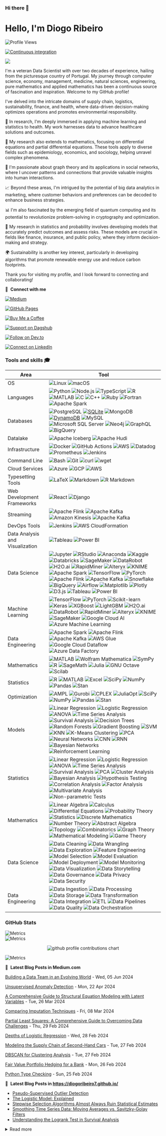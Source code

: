 ### Hi there 👋

# Hello, I'm Diogo Ribeiro
![Profile Views](https://komarev.com/ghpvc/?username=DiogoRibeiro7&color=red&style=plastic)

[![Continuous integration](https://github.com/DiogoRibeiro7/diogoribeiro7/actions/workflows/main.yml/badge.svg)](https://github.com/DiogoRibeiro7/diogoribeiro7/actions/workflows/main.yml)

<!-- [![GitHub Streak](https://streak-stats.demolab.com?user=DiogoRibeiro7&theme=highcontrast&hide_border=true)](https://git.io/streak-stats) -->

<picture>
    <source media="(prefers-color-scheme: dark)" srcset="https://streak-stats.demolab.com?user=DiogoRibeiro7&theme=dark" />
    <img src="https://streak-stats.demolab.com?user=DenverCoder1&theme=default" />
</picture>

<!--START_SECTION_LINES_OF_CODE:readme-info-->
<!--END_SECTION_LINES_OF_CODE:readme-info-->

I'm a veteran Data Scientist with over two decades of experience, hailing from the picturesque country of Portugal. My journey through computer science, economy, management, medicine, natural sciences, engineering, pure mathematics and applied mathematics has been a continuous source of fascination and inspiration. Welcome to my GitHub profile!

I've delved into the intricate domains of supply chain, logistics, sustainability, finance, and health, where data-driven decision-making optimizes operations and promotes environmental responsibility.

🔭 In research, I'm deeply immersed in applying machine learning and statistics to health. My work harnesses data to advance healthcare solutions and outcomes.

🔭 My research also extends to mathematics, focusing on differential equations and partial differential equations. These tools apply to diverse fields such as epidemiology, economics, and sociology, helping unravel complex phenomena.

🔭 I'm passionate about graph theory and its applications in social networks, where I uncover patterns and connections that provide valuable insights into human interactions.

📈 Beyond these areas, I'm intrigued by the potential of big data analytics in marketing, where customer behaviors and preferences can be decoded to enhance business strategies.

📊 I'm also fascinated by the emerging field of quantum computing and its potential to revolutionize problem-solving in cryptography and optimization.

📐 My research in statistics and probability involves developing models that accurately predict outcomes and assess risks. These models are crucial in fields like finance, insurance, and public policy, where they inform decision-making and strategy.

🌍 Sustainability is another key interest, particularly in developing algorithms that promote renewable energy use and reduce carbon footprints.

Thank you for visiting my profile, and I look forward to connecting and collaborating!

🔗 &nbsp;**Connect with me**

[![Medium](https://img.shields.io/badge/Medium-Follow%20Me-2bbc8a?logo=medium)](https://medium.com/@neverforget-1975)

[![GitHub Pages](https://img.shields.io/badge/GitHub%20Pages-Deployed-007BFF?logo=github)](https://diogoribeiro7.github.io)

[![Buy Me a Coffee](https://img.shields.io/badge/Buy%20Me%20a%20Coffee-Support%20Me-FFDD00)](https://buymeacoffee.com/diogoribeiro7)

[![Support on Dagshub](https://img.shields.io/badge/Support%20on-Dagshub-9cf)](https://dagshub.com/DiogoRibeiro7)

[![Follow on Dev.to](https://img.shields.io/badge/Follow%20on-Dev.to-blue)](https://dev.to/diogoribeiro7)

[![Connect on LinkedIn](https://img.shields.io/badge/Connect%20on-LinkedIn-blue)](https://www.linkedin.com/in/diogo-ribeiro-9094604a/)


### Tools and skills 🎓
| Area           | Tool            |
|---             | ---             |
|OS              | ![Linux](https://img.shields.io/badge/OS-Linux-FFDD00?logo=linux&logoColor=white) ![macOS](https://img.shields.io/badge/OS-macOS-FFDD00?logo=apple&logoColor=white) |
| Languages      | ![Python](https://img.shields.io/badge/Code-Python-007BFF?logo=python&logoColor=white) ![Node.js](https://img.shields.io/badge/Code-Node.js-007BFF?logo=node.js&logoColor=white)  ![TypeScript](https://img.shields.io/badge/Code-TypeScript-007BFF?logo=typescript&logoColor=white) ![R](https://img.shields.io/badge/Code-R-276DC3?logo=r&logoColor=white) ![MATLAB](https://img.shields.io/badge/Code-MATLAB-0076A8?logo=mathworks&logoColor=white) ![C](https://img.shields.io/badge/Code-C-A8B9CC?logo=c&logoColor=white) ![C++](https://img.shields.io/badge/Code-C++-00599C?logo=c%2B%2B&logoColor=white) ![Ruby](https://img.shields.io/badge/Code-Ruby-CC342D?logo=ruby&logoColor=white) ![Fortran](https://img.shields.io/badge/Code-Fortran-734F96?logo=fortran&logoColor=white) ![Apache Spark](https://img.shields.io/badge/Tools-Apache%20Spark-E25A1C?logo=apachespark&logoColor=white)|
| Databases      | ![PostgreSQL](https://img.shields.io/badge/DB-PostgreSQL-2bbc8a?logo=postgresql&logoColor=white) [![SQLite](https://img.shields.io/badge/DB-SQLite-2bbc8a?logo=sqlite&logoColor=white)](https://www.sqlite.org/index.html) ![MongoDB](https://img.shields.io/badge/DB-MongoDB-2bbc8a?logo=mongodb&logoColor=white) [![DynamoDB](https://img.shields.io/badge/DB-DynamoDB-2bbc8a?logo=amazon-dynamodb&logoColor=white)](https://aws.amazon.com/dynamodb/) ![MySQL](https://img.shields.io/badge/Database-MySQL-4479A1?logo=mysql&logoColor=white) ![Microsoft SQL Server](https://img.shields.io/badge/Database-Microsoft%20SQL%20Server-CC2927?logo=microsoft-sql-server&logoColor=white) ![Neo4j](https://img.shields.io/badge/Database-Neo4j-008CC1?logo=neo4j&logoColor=white) ![GraphQL](https://img.shields.io/badge/API-GraphQL-E10098?logo=graphql&logoColor=white) ![BigQuery](https://img.shields.io/badge/Tools-BigQuery-4285F4?logo=google-cloud&logoColor=white) |
| Datalake | ![Apache Iceberg](https://img.shields.io/badge/Data%20Lake-Apache%20Iceberg-009DDC?logo=apache-iceberg&logoColor=white) ![Apache Hudi](https://img.shields.io/badge/Data%20Lake-Apache%20Hudi-FF4A4A?logo=apache-hudi&logoColor=white)|
| Infrastructure | ![Docker](https://img.shields.io/badge/Containers-Docker-FFDD00?logo=docker&logoColor=white) ![GitHub Actions](https://img.shields.io/badge/CICD-GitHub_Actions-FFDD00?logo=github-actions&logoColor=white) ![AWS](https://img.shields.io/badge/Tools-AWS-FFDD00?logo=amazon-aws&logoColor=white) ![Datadog](https://img.shields.io/badge/Monitoring-Datadog-FFDD00?logo=datadog&logoColor=white) ![Prometheus](https://img.shields.io/badge/Monitoring-Prometheus-E6522C?logo=prometheus&logoColor=white) ![Jenkins](https://img.shields.io/badge/CI/CD-Jenkins-D24939?logo=jenkins&logoColor=white)|
| Command Line      | ![Bash](https://img.shields.io/badge/Code-Bash-007BFF?logo=gnu-bash&logoColor=white) ![Git](https://img.shields.io/badge/Code-Git-F05032?logo=git&logoColor=white) ![curl](https://img.shields.io/badge/Code-curl-073551?logo=curl&logoColor=white) ![wget](https://img.shields.io/badge/Code-wget-0A9D58?logo=gnu&logoColor=white)|
 Cloud Services | ![Azure](https://img.shields.io/badge/Cloud-Azure-0078D4?logo=microsoft-azure&logoColor=white) ![GCP](https://img.shields.io/badge/Cloud-GCP-4285F4?logo=google-cloud&logoColor=white) ![AWS](https://img.shields.io/badge/Cloud-AWS-232F3E?logo=amazon-aws&logoColor=white)|
| Typesetting Tools | ![LaTeX](https://img.shields.io/badge/Document%20Preparation-LaTeX-008080?logo=latex&logoColor=white) ![Markdown](https://img.shields.io/badge/Document%20Preparation-Markdown-000000?logo=markdown&logoColor=white) ![R Markdown](https://img.shields.io/badge/Document%20Preparation-R%20Markdown-276DC3?logo=r&logoColor=white)|
| Web Development Frameworks | ![React](https://img.shields.io/badge/Web%20Framework-React-61DAFB?logo=react&logoColor=white) ![Django](https://img.shields.io/badge/Web%20Framework-Django-092E20?logo=django&logoColor=white)| 
| Streaming | ![Apache Flink](https://img.shields.io/badge/Streaming-Apache%20Flink-E6526F?logo=apache-flink&logoColor=white) ![Apache Kafka](https://img.shields.io/badge/Streaming-Apache%20Kafka-231F20?logo=apache-kafka&logoColor=white) ![Amazon Kinesis](https://img.shields.io/badge/Streaming-Amazon%20Kinesis-FF9900?logo=amazon-aws&logoColor=white) ![Apache Kafka](https://img.shields.io/badge/Streaming-Apache%20Kafka-231F20?logo=apache-kafka&logoColor=white)|
| DevOps Tools | ![Jenkins](https://img.shields.io/badge/CI/CD-Jenkins-D24939?logo=jenkins&logoColor=white) ![AWS CloudFormation](https://img.shields.io/badge/IaC-CloudFormation-FF9900?logo=amazon-aws&logoColor=white)|
| Data Analysis and Visualization | ![Tableau](https://img.shields.io/badge/Data%20Visualization-Tableau-E97627?logo=tableau&logoColor=white) ![Power BI](https://img.shields.io/badge/Data%20Visualization-Power%20BI-F2C811?logo=power-bi&logoColor=white) |
| Data Science | ![Jupyter](https://img.shields.io/badge/Tools-Jupyter-F37626?logo=jupyter&logoColor=white) ![RStudio](https://img.shields.io/badge/Tools-RStudio-75AADB?logo=rstudio&logoColor=white) ![Anaconda](https://img.shields.io/badge/Tools-Anaconda-44A833?logo=anaconda&logoColor=white) ![Kaggle](https://img.shields.io/badge/Tools-Kaggle-20BEFF?logo=kaggle&logoColor=white) ![Databricks](https://img.shields.io/badge/Tools-Databricks-1384F2?logo=databricks&logoColor=white) ![SageMaker](https://img.shields.io/badge/Tools-SageMaker-346DCC?logo=amazon-aws&logoColor=white) ![DataRobot](https://img.shields.io/badge/Tools-DataRobot-1E1E1E?logo=datarobot&logoColor=white) ![H2O.ai](https://img.shields.io/badge/Tools-H2O.ai-1A1A1A?logo=h2oai&logoColor=white) ![RapidMiner](https://img.shields.io/badge/Tools-RapidMiner-00B0E8?logo=rapidminer&logoColor=white) ![Alteryx](https://img.shields.io/badge/Tools-Alteryx-1F3B4D?logo=alteryx&logoColor=white) ![KNIME](https://img.shields.io/badge/Tools-KNIME-F9A03C?logo=knime&logoColor=white) ![Apache Spark](https://img.shields.io/badge/Tools-Apache%20Spark-E25A1C?logo=apachespark&logoColor=white) ![TensorFlow](https://img.shields.io/badge/Tools-TensorFlow-FF6F00?logo=tensorflow&logoColor=white) ![PyTorch](https://img.shields.io/badge/Tools-PyTorch-EE4C2C?logo=pytorch&logoColor=white) ![Apache Flink](https://img.shields.io/badge/Tools-Apache%20Flink-E6526F?logo=apache-flink&logoColor=white) ![Apache Kafka](https://img.shields.io/badge/Tools-Apache%20Kafka-231F20?logo=apache-kafka&logoColor=white) ![Snowflake](https://img.shields.io/badge/Tools-Snowflake-29B5E8?logo=snowflake&logoColor=white) ![BigQuery](https://img.shields.io/badge/Tools-BigQuery-4285F4?logo=google-cloud&logoColor=white) ![Airflow](https://img.shields.io/badge/Tools-Airflow-017CEE?logo=apache-airflow&logoColor=white) ![Matplotlib](https://img.shields.io/badge/Tools-Matplotlib-3776AB?logo=python&logoColor=white) ![Plotly](https://img.shields.io/badge/Tools-Plotly-3F4F75?logo=plotly&logoColor=white) ![D3.js](https://img.shields.io/badge/Tools-D3.js-F9A03C?logo=d3.js&logoColor=white) ![Tableau](https://img.shields.io/badge/Tools-Tableau-E97627?logo=tableau&logoColor=white) ![Power BI](https://img.shields.io/badge/Tools-Power%20BI-F2C811?logo=power-bi&logoColor=white) |
| Machine Learning | ![TensorFlow](https://img.shields.io/badge/ML-TensorFlow-FF6F00?logo=tensorflow&logoColor=white) ![PyTorch](https://img.shields.io/badge/ML-PyTorch-EE4C2C?logo=pytorch&logoColor=white) ![Scikit-learn](https://img.shields.io/badge/ML-Scikit--learn-F7931E?logo=scikit-learn&logoColor=white) ![Keras](https://img.shields.io/badge/ML-Keras-D00000?logo=keras&logoColor=white) ![XGBoost](https://img.shields.io/badge/ML-XGBoost-FF6600?logo=xgboost&logoColor=white) ![LightGBM](https://img.shields.io/badge/ML-LightGBM-02569B?logo=lightgbm&logoColor=white) ![H2O.ai](https://img.shields.io/badge/ML-H2O.ai-1A1A1A?logo=h2oai&logoColor=white) ![DataRobot](https://img.shields.io/badge/ML-DataRobot-1E1E1E?logo=datarobot&logoColor=white) ![RapidMiner](https://img.shields.io/badge/ML-RapidMiner-00B0E8?logo=rapidminer&logoColor=white) ![Alteryx](https://img.shields.io/badge/ML-Alteryx-1F3B4D?logo=alteryx&logoColor=white) ![KNIME](https://img.shields.io/badge/ML-KNIME-F9A03C?logo=knime&logoColor=white) ![SageMaker](https://img.shields.io/badge/ML-SageMaker-232F3E?logo=amazon-aws&logoColor=white) ![Google Cloud AI](https://img.shields.io/badge/ML-Google%20Cloud%20AI-4285F4?logo=google-cloud&logoColor=white) ![Azure Machine Learning](https://img.shields.io/badge/ML-Azure%20Machine%20Learning-0078D4?logo=microsoft-azure&logoColor=white) |
| Data Engineering | ![Apache Spark](https://img.shields.io/badge/Data%20Engineering-Apache%20Spark-E25A1C?logo=apachespark&logoColor=white) ![Apache Flink](https://img.shields.io/badge/Data%20Engineering-Apache%20Flink-E6526F?logo=apache-flink&logoColor=white) ![Apache Kafka](https://img.shields.io/badge/Data%20Engineering-Apache%20Kafka-231F20?logo=apache-kafka&logoColor=white) ![AWS Glue](https://img.shields.io/badge/Data%20Engineering-AWS%20Glue-FF9900?logo=amazon-aws&logoColor=white) ![Google Cloud Dataflow](https://img.shields.io/badge/Data%20Engineering-Google%20Cloud%20Dataflow-4285F4?logo=google-cloud&logoColor=white) ![Azure Data Factory](https://img.shields.io/badge/Data%20Engineering-Azure%20Data%20Factory-0078D4?logo=microsoft-azure&logoColor=white) |
| Mathematics | ![MATLAB](https://img.shields.io/badge/Mathematics-MATLAB-0076A8?logo=mathworks&logoColor=white) ![Wolfram Mathematica](https://img.shields.io/badge/Mathematics-Wolfram%20Mathematica-DD1100?logo=wolfram-mathematica&logoColor=white) ![SymPy](https://img.shields.io/badge/Mathematics-SymPy-3B5526?logo=sympy&logoColor=white) ![R](https://img.shields.io/badge/Mathematics-R-276DC3?logo=r&logoColor=white) ![SageMath](https://img.shields.io/badge/Mathematics-SageMath-5A2CA0?logo=sagemath&logoColor=white) ![Julia](https://img.shields.io/badge/Mathematics-Julia-9558B2?logo=julia&logoColor=white) ![GNU Octave](https://img.shields.io/badge/Mathematics-GNU%20Octave-0790C0?logo=gnu-octave&logoColor=white) ![Scilab](https://img.shields.io/badge/Mathematics-Scilab-CA2236?logo=scilab&logoColor=white)|
| Statistics | ![R](https://img.shields.io/badge/Statistics-R-276DC3?logo=r&logoColor=white) ![MATLAB](https://img.shields.io/badge/Statistics-MATLAB-0076A8?logo=mathworks&logoColor=white) ![Excel](https://img.shields.io/badge/Statistics-Excel-217346?logo=microsoft-excel&logoColor=white) ![SciPy](https://img.shields.io/badge/Statistics-SciPy-8CAAE6?logo=scipy&logoColor=white) ![NumPy](https://img.shields.io/badge/Statistics-NumPy-013243?logo=numpy&logoColor=white) ![Pandas](https://img.shields.io/badge/Statistics-Pandas-150458?logo=pandas&logoColor=white) ![Stan](https://img.shields.io/badge/Statistics-Stan-005579?logo=stan&logoColor=white) |
| Optimization | ![AMPL](https://img.shields.io/badge/Optimization-AMPL-FF6600?logo=ampl&logoColor=white) ![Gurobi](https://img.shields.io/badge/Optimization-Gurobi-56B745?logo=gurobi&logoColor=white) ![CPLEX](https://img.shields.io/badge/Optimization-CPLEX-000000?logo=ibm&logoColor=white) ![JuliaOpt](https://img.shields.io/badge/Optimization-JuliaOpt-9558B2?logo=julia&logoColor=white) ![SciPy](https://img.shields.io/badge/Optimization-SciPy-8CAAE6?logo=scipy&logoColor=white) ![NumPy](https://img.shields.io/badge/Optimization-NumPy-013243?logo=numpy&logoColor=white) ![Pandas](https://img.shields.io/badge/Optimization-Pandas-150458?logo=pandas&logoColor=white) ![Stan](https://img.shields.io/badge/Optimization-Stan-005579?logo=stan&logoColor=white) |
| Models | ![Linear Regression](https://img.shields.io/badge/Model-Linear%20Regression-4CAF50?logo=linear-regression&logoColor=white) ![Logistic Regression](https://img.shields.io/badge/Model-Logistic%20Regression-2196F3?logo=logistic-regression&logoColor=white) ![ANOVA](https://img.shields.io/badge/Model-ANOVA-FF9800?logo=anova&logoColor=white) ![Time Series Analysis](https://img.shields.io/badge/Model-Time%20Series%20Analysis-9C27B0?logo=time-series&logoColor=white) ![Survival Analysis](https://img.shields.io/badge/Model-Survival%20Analysis-795548?logo=survival-analysis&logoColor=white) ![Decision Trees](https://img.shields.io/badge/Model-Decision%20Trees-8BC34A?logo=decision-trees&logoColor=white) ![Random Forests](https://img.shields.io/badge/Model-Random%20Forests-009688?logo=random-forest&logoColor=white) ![Gradient Boosting](https://img.shields.io/badge/Model-Gradient%20Boosting-FF5722?logo=gradient-boosting&logoColor=white) ![SVM](https://img.shields.io/badge/Model-SVM-3F51B5?logo=svm&logoColor=white) ![KNN](https://img.shields.io/badge/Model-KNN-FFEB3B?logo=knn&logoColor=black) ![K-Means Clustering](https://img.shields.io/badge/Model-K--Means%20Clustering-FFC107?logo=k-means&logoColor=black) ![PCA](https://img.shields.io/badge/Model-PCA-673AB7?logo=pca&logoColor=white) ![Neural Networks](https://img.shields.io/badge/Model-Neural%20Networks-FF4081?logo=neural-networks&logoColor=white) ![CNN](https://img.shields.io/badge/Model-CNN-E91E63?logo=cnn&logoColor=white) ![RNN](https://img.shields.io/badge/Model-RNN-673AB7?logo=rnn&logoColor=white) ![Bayesian Networks](https://img.shields.io/badge/Model-Bayesian%20Networks-00BCD4?logo=bayesian-networks&logoColor=white) ![Reinforcement Learning](https://img.shields.io/badge/Model-Reinforcement%20Learning-FF9800?logo=reinforcement-learning&logoColor=white) |
| Statistics | ![Linear Regression](https://img.shields.io/badge/Model-Linear%20Regression-4CAF50?logo=linear-regression&logoColor=white) ![Logistic Regression](https://img.shields.io/badge/Model-Logistic%20Regression-2196F3?logo=logistic-regression&logoColor=white) ![ANOVA](https://img.shields.io/badge/Model-ANOVA-FF9800?logo=anova&logoColor=white) ![Time Series Analysis](https://img.shields.io/badge/Model-Time%20Series%20Analysis-9C27B0?logo=time-series&logoColor=white) ![Survival Analysis](https://img.shields.io/badge/Model-Survival%20Analysis-795548?logo=survival-analysis&logoColor=white) ![PCA](https://img.shields.io/badge/Model-PCA-673AB7?logo=pca&logoColor=white) ![Cluster Analysis](https://img.shields.io/badge/Model-Cluster%20Analysis-FFC107?logo=cluster-analysis&logoColor=black) ![Bayesian Analysis](https://img.shields.io/badge/Model-Bayesian%20Analysis-00BCD4?logo=bayesian-analysis&logoColor=white) ![Hypothesis Testing](https://img.shields.io/badge/Model-Hypothesis%20Testing-E91E63?logo=hypothesis-testing&logoColor=white) ![Correlation Analysis](https://img.shields.io/badge/Model-Correlation%20Analysis-3F51B5?logo=correlation-analysis&logoColor=white) ![Factor Analysis](https://img.shields.io/badge/Model-Factor%20Analysis-FF5722?logo=factor-analysis&logoColor=white) ![Multivariate Analysis](https://img.shields.io/badge/Model-Multivariate%20Analysis-9C27B0?logo=multivariate-analysis&logoColor=white) ![Non-parametric Tests](https://img.shields.io/badge/Model-Non--parametric%20Tests-795548?logo=non-parametric-tests&logoColor=white) |
| Mathematics | ![Linear Algebra](https://img.shields.io/badge/Mathematics-Linear%20Algebra-4CAF50?logo=linear-algebra&logoColor=white) ![Calculus](https://img.shields.io/badge/Mathematics-Calculus-2196F3?logo=calculus&logoColor=white) ![Differential Equations](https://img.shields.io/badge/Mathematics-Differential%20Equations-FF9800?logo=differential-equations&logoColor=white) ![Probability Theory](https://img.shields.io/badge/Mathematics-Probability%20Theory-9C27B0?logo=probability-theory&logoColor=white) ![Statistics](https://img.shields.io/badge/Mathematics-Statistics-795548?logo=statistics&logoColor=white) ![Discrete Mathematics](https://img.shields.io/badge/Mathematics-Discrete%20Mathematics-673AB7?logo=discrete-mathematics&logoColor=white) ![Number Theory](https://img.shields.io/badge/Mathematics-Number%20Theory-FF5722?logo=number-theory&logoColor=white) ![Abstract Algebra](https://img.shields.io/badge/Mathematics-Abstract%20Algebra-3F51B5?logo=abstract-algebra&logoColor=white) ![Topology](https://img.shields.io/badge/Mathematics-Topology-FFC107?logo=topology&logoColor=black) ![Combinatorics](https://img.shields.io/badge/Mathematics-Combinatorics-009688?logo=combinatorics&logoColor=white) ![Graph Theory](https://img.shields.io/badge/Mathematics-Graph%20Theory-8BC34A?logo=graph-theory&logoColor=white) ![Mathematical Modeling](https://img.shields.io/badge/Mathematics-Mathematical%20Modeling-00BCD4?logo=mathematical-modeling&logoColor=white) ![Game Theory](https://img.shields.io/badge/Mathematics-Game%20Theory-E91E63?logo=game-theory&logoColor=white) |
| Data Science | ![Data Cleaning](https://img.shields.io/badge/Data%20Science-Data%20Cleaning-4CAF50?logo=data-cleaning&logoColor=white) ![Data Wrangling](https://img.shields.io/badge/Data%20Science-Data%20Wrangling-2196F3?logo=data-wrangling&logoColor=white) ![Data Exploration](https://img.shields.io/badge/Data%20Science-Data%20Exploration-FF9800?logo=data-exploration&logoColor=white) ![Feature Engineering](https://img.shields.io/badge/Data%20Science-Feature%20Engineering-9C27B0?logo=feature-engineering&logoColor=white) ![Model Selection](https://img.shields.io/badge/Data%20Science-Model%20Selection-795548?logo=model-selection&logoColor=white) ![Model Evaluation](https://img.shields.io/badge/Data%20Science-Model%20Evaluation-673AB7?logo=model-evaluation&logoColor=white) ![Model Deployment](https://img.shields.io/badge/Data%20Science-Model%20Deployment-FF5722?logo=model-deployment&logoColor=white) ![Model Monitoring](https://img.shields.io/badge/Data%20Science-Model%20Monitoring-3F51B5?logo=model-monitoring&logoColor=white) ![Data Visualization](https://img.shields.io/badge/Data%20Science-Data%20Visualization-FFC107?logo=data-visualization&logoColor=black) ![Data Storytelling](https://img.shields.io/badge/Data%20Science-Data%20Storytelling-009688?logo=data-storytelling&logoColor=white) ![Data Governance](https://img.shields.io/badge/Data%20Science-Data%20Governance-8BC34A?logo=data-governance&logoColor=white) ![Data Privacy](https://img.shields.io/badge/Data%20Science-Data%20Privacy-00BCD4?logo=data-privacy&logoColor=white) ![Data Security](https://img.shields.io/badge/Data%20Science-Data%20Security-E91E63?logo=data-security&logoColor=white) |
| Data Engineering | ![Data Ingestion](https://img.shields.io/badge/Data%20Engineering-Data%20Ingestion-4CAF50?logo=data-ingestion&logoColor=white) ![Data Processing](https://img.shields.io/badge/Data%20Engineering-Data%20Processing-2196F3?logo=data-processing&logoColor=white) ![Data Storage](https://img.shields.io/badge/Data%20Engineering-Data%20Storage-FF9800?logo=data-storage&logoColor=white) ![Data Transformation](https://img.shields.io/badge/Data%20Engineering-Data%20Transformation-9C27B0?logo=data-transformation&logoColor=white) ![Data Integration](https://img.shields.io/badge/Data%20Engineering-Data%20Integration-8BC34A?logo=data-integration&logoColor=white) ![ETL](https://img.shields.io/badge/Data%20Engineering-ETL-3F51B5?logo=etl&logoColor=white) ![Data Pipelines](https://img.shields.io/badge/Data%20Engineering-Data%20Pipelines-FF5722?logo=data-pipelines&logoColor=white) ![Data Quality](https://img.shields.io/badge/Data%20Engineering-Data%20Quality-795548?logo=data-quality&logoColor=white) ![Data Orchestration](https://img.shields.io/badge/Data%20Engineering-Data%20Orchestration-FFC107?logo=data-orchestration&logoColor=black) |


### GitHub Stats

<div>
    <img src="/github-metrics.svg" alt="Metrics" />
</div>
<div>
    <img src="/metrics.plugin.gists.svg" alt="Metrics" />
</div>
<p align="center" >
	<picture>
	  <source media="(prefers-color-scheme: dark)"  srcset="https://raw.githubusercontent.com/DiogoRibeiro7/diogoribeiro7/main/profile-3d-contrib/night.svg" />
	  <source media="(prefers-color-scheme: light)" srcset="https://raw.githubusercontent.com/DiogoRibeiro7/diogoribeiro7/main/profile-3d-contrib/day.svg" />
	  <img alt="github profile contributions chart"    src="https://raw.githubusercontent.com/DiogoRibeiro7/diogoribeiro7/main/profile-3d-contrib/night.svg" />
	</picture>
</p>


<div>
    <img src="/metrics.plugin.posts.full.svg" alt="Metrics" />
</div>


📕 &nbsp;**Latest Blog Posts in Medium.com**
<!-- blog starts -->
[Building a Data Team in an Evolving World](https://medium.com/data-and-beyond/building-a-data-team-in-an-evolving-world-8760c270ef7d) - Wed, 05 Jun 2024

[Unsupervised Anomaly Detection](https://neverforget-1975.medium.com/unsupervised-anomaly-detection-ea5ee712bfc2) - Mon, 22 Apr 2024

[A Comprehensive Guide to Structural Equation Modeling with Latent Variables](https://neverforget-1975.medium.com/a-comprehensive-guide-to-structural-equation-modeling-with-latent-variables-82d3e1c6de34) - Tue, 26 Mar 2024

[Comparing Imputation Techniques](https://neverforget-1975.medium.com/comparing-imputation-techniques-caaad12f79f0) - Fri, 08 Mar 2024

[Partial Least Squares: A Comprehensive Guide to Overcoming Data Challenges](https://neverforget-1975.medium.com/partial-least-squares-a-comprehensive-guide-to-overcoming-data-challenges-f0f712cca99d) - Thu, 29 Feb 2024

[Depths of Logistic Regression](https://neverforget-1975.medium.com/depths-of-logistic-regression-61ba3720f709) - Wed, 28 Feb 2024

[Modeling the Supply Chain of Second-Hand Cars](https://neverforget-1975.medium.com/modeling-the-supply-chain-of-second-hand-cars-9122246cfb4b) - Tue, 27 Feb 2024

[DBSCAN for Clustering Analysis](https://neverforget-1975.medium.com/dbscan-for-clustering-analysis-9acc160ca1ca) - Tue, 27 Feb 2024

[Fair Value Portfolio Hedging for a Bank](https://medium.com/operations-research-gig/fair-value-portfolio-hedging-for-a-bank-d3f505b5fac6) - Mon, 26 Feb 2024

[Python Type Checking](https://neverforget-1975.medium.com/python-type-checking-76dbe2142cdb) - Sun, 25 Feb 2024
<!-- blog ends -->
📕 &nbsp;**Latest Blog Posts in https://diogoribeiro7.github.io/**
<!-- BLOG-POST-LIST:START -->
- [Pseudo-Supervised Outlier Detection](/mathematics/statistics/data%20science/machine%20learning/PSOD/)
- [The Logistic Model: Explained](/statistics/machine%20learning/data%20science/predictive%20modeling/logistic-model/)
- [Stepwise Selection Algorithms Almost Always Ruin Statistical Estimates](/statistics/data%20science/regression%20analysis/stepwise_selection/)
- [Smoothing Time Series Data: Moving Averages vs. Savitzky-Golay Filters](/data%20science/time%20series%20analysis/machine%20learning/data%20processing/savitzky_golay/)
- [Understanding the Logrank Test in Survival Analysis](/statistics/data%20science/survival%20analysis/hypothesis%20testing/Logram_test/)
<!-- BLOG-POST-LIST:END -->


<details>
<summary>Read more</summary>
     
This page you are reading is a profile readme. Around July 2020, GitHub made this a public feature.

To make one, create a repo named after your username (matching case exactly) and create a `README.md` file in it. Then go to your GitHub profile and you'll see your README appear there ✨.

- [DiogoRibeiro7/diogoribeiro7](https://github.com/DiogoRibeiro7/diogoribeiro7/) repo where this README lives
- GitHub topic: [profile-readme](https://github.com/topics/profile-readme)
- Tutorial: [How To Create A GitHub Profile README](https://www.aboutmonica.com/blog/how-to-create-a-github-profile-readme)

</details>
